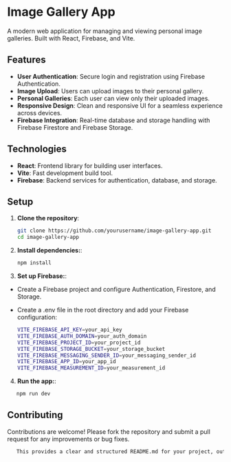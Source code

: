 # Image Gallery App

A modern web application for managing and viewing personal image galleries. Built with React, Firebase, and Vite.

## Features

- **User Authentication**: Secure login and registration using Firebase Authentication.
- **Image Upload**: Users can upload images to their personal gallery.
- **Personal Galleries**: Each user can view only their uploaded images.
- **Responsive Design**: Clean and responsive UI for a seamless experience across devices.
- **Firebase Integration**: Real-time database and storage handling with Firebase Firestore and Firebase Storage.

## Technologies

- **React**: Frontend library for building user interfaces.
- **Vite**: Fast development build tool.
- **Firebase**: Backend services for authentication, database, and storage.

## Setup

1. **Clone the repository**:

   ```bash
   git clone https://github.com/yourusername/image-gallery-app.git
   cd image-gallery-app


   ```

2. **Install dependencies:**:

   ```bash
   npm install

   ```

3. **Set up Firebase:**:

- Create a Firebase project and configure Authentication, Firestore, and Storage.
- Create a .env file in the root directory and add your Firebase configuration:

  ```bash
  VITE_FIREBASE_API_KEY=your_api_key
  VITE_FIREBASE_AUTH_DOMAIN=your_auth_domain
  VITE_FIREBASE_PROJECT_ID=your_project_id
  VITE_FIREBASE_STORAGE_BUCKET=your_storage_bucket
  VITE_FIREBASE_MESSAGING_SENDER_ID=your_messaging_sender_id
  VITE_FIREBASE_APP_ID=your_app_id
  VITE_FIREBASE_MEASUREMENT_ID=your_measurement_id
  ```

4. **Run the app:**:

```bash
   npm run dev
```

## Contributing

Contributions are welcome! Please fork the repository and submit a pull request for any improvements or bug fixes.

```bash
   This provides a clear and structured README.md for your project, outlining its features, technologies used, and setup instructions.
```
